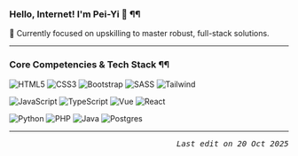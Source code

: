 ### Hello, Internet!  I'm Pei-Yi 👋 ¶¶


<!--
> 【out of curiosity】  •  原点は好奇心！　¶¶


<p align="center" dir="auto">
  <samp>
    Please check out <a href="https://portfolio-ss24.vercel.app/projects" target="_blank">My Portfolio ss2024</a> *ଘ(੭*ˊᵕˋ)੭* ੈ✩‧₊˚ ¶¶
  </samp>
</p>
-->

🌱 Currently focused on upskilling to master robust, full-stack solutions.

---
### Core Competencies & Tech Stack ¶¶

![HTML5](https://img.shields.io/badge/html5-%23E34F26.svg?style=for-the-badge&logo=html5&logoColor=white)
![CSS3](https://img.shields.io/badge/css3-%231572B6.svg?style=for-the-badge&logo=css3&logoColor=white)
![Bootstrap](https://img.shields.io/badge/bootstrap-%23563D7C.svg?style=for-the-badge&logo=bootstrap&logoColor=white)
![SASS](https://img.shields.io/badge/SASS-%23CC6699.svg?style=for-the-badge&logo=SASS&logoColor=white)
![Tailwind](https://img.shields.io/badge/Tailwind-%2338bdf8.svg?style=for-the-badge&logo=TailwindCSS&logoColor=white)

![JavaScript](https://img.shields.io/badge/JavaScript-F7DF1E?style=for-the-badge&logo=javascript&logoColor=black)
![TypeScript](https://img.shields.io/badge/TypeScript-007ACC?style=for-the-badge&logo=typescript&logoColor=white)
![Vue](https://img.shields.io/badge/Vue-4FC08D?style=for-the-badge&logo=vue.js&logoColor=white)
![React](https://img.shields.io/badge/React-61DAFB?style=for-the-badge&logo=react&logoColor=black)

![Python](https://img.shields.io/badge/python-%23FFD43B.svg?style=for-the-badge&logo=python&logoColor=%233776AB)
![PHP](https://img.shields.io/badge/php-%234F5B93.svg?style=for-the-badge&logo=php&logoColor=white)
![Java](https://img.shields.io/badge/java-%238C271E.svg?style=for-the-badge&logo=openjdk&logoColor=white)
![Postgres](https://img.shields.io/badge/postgres-%23316192.svg?style=for-the-badge&logo=postgresql&logoColor=white)

<!--
![NodeJS](https://img.shields.io/badge/node.js-339933?style=for-the-badge&logo=node.js&logoColor=white)
![Git](https://img.shields.io/badge/git-%23F05033.svg?style=for-the-badge&logo=git&logoColor=white)
![GitHub](https://img.shields.io/badge/github-%23121011.svg?style=for-the-badge&logo=github&logoColor=white)
![Visual Studio Code](https://img.shields.io/badge/Visual%20Studio%20Code-0078d7.svg?style=for-the-badge&logo=visual-studio-code&logoColor=white)
![Jira](https://img.shields.io/badge/jira-%230A0FFF.svg?style=for-the-badge&logo=jira&logoColor=white)
![Figma](https://img.shields.io/badge/figma-%23F24E1E.svg?style=for-the-badge&logo=figma&logoColor=white)
-->

---

<p align="right" dir="auto" >
  <samp><i>Last edit on 20 Oct 2025</i></samp>
</p>
